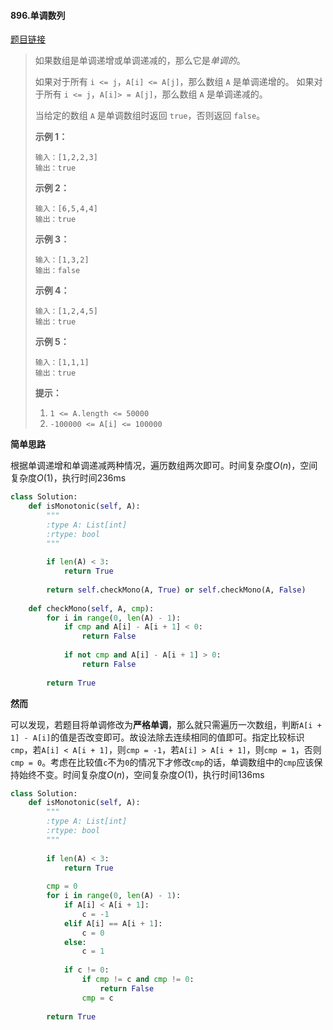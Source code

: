 #### 896.单调数列
[题目链接](https://leetcode-cn.com/problems/monotonic-array/)
> 如果数组是单调递增或单调递减的，那么它是*单调的*。
>
> 如果对于所有 `i <= j`，`A[i] <= A[j]`，那么数组 `A` 是单调递增的。 如果对于所有 `i <= j`，`A[i]> = A[j]`，那么数组 `A` 是单调递减的。
>
> 当给定的数组 `A` 是单调数组时返回 `true`，否则返回 `false`。
>
>  
>
> **示例 1：**
>
> ```
> 输入：[1,2,2,3]
> 输出：true
> ```
>
> **示例 2：**
>
> ```
> 输入：[6,5,4,4]
> 输出：true
> ```
>
> **示例 3：**
>
> ```
> 输入：[1,3,2]
> 输出：false
> ```
>
> **示例 4：**
>
> ```
> 输入：[1,2,4,5]
> 输出：true
> ```
>
> **示例 5：**
>
> ```
> 输入：[1,1,1]
> 输出：true
> ```
>
>  
>
> **提示：**
>
> 1. `1 <= A.length <= 50000`
> 2. `-100000 <= A[i] <= 100000`

**简单思路**

根据单调递增和单调递减两种情况，遍历数组两次即可。时间复杂度$O(n)$，空间复杂度$O(1)$，执行时间236ms

```python
class Solution:
    def isMonotonic(self, A):
        """
        :type A: List[int]
        :rtype: bool
        """
        
        if len(A) < 3:
            return True
        
        return self.checkMono(A, True) or self.checkMono(A, False)
    
    def checkMono(self, A, cmp):
        for i in range(0, len(A) - 1):
            if cmp and A[i] - A[i + 1] < 0:
                return False
            
            if not cmp and A[i] - A[i + 1] > 0:
                return False
        
        return True
```

**然而**

可以发现，若题目将单调修改为**严格单调**，那么就只需遍历一次数组，判断```A[i + 1] - A[i]```的值是否改变即可。故设法除去连续相同的值即可。指定比较标识```cmp```，若```A[i] < A[i + 1]```，则```cmp = -1```，若```A[i] > A[i + 1]```，则```cmp = 1```，否则```cmp = 0```。考虑在比较值```c```不为```0```的情况下才修改```cmp```的话，单调数组中的```cmp```应该保持始终不变。时间复杂度$O(n)$，空间复杂度$O(1)$，执行时间136ms

```python
class Solution:
    def isMonotonic(self, A):
        """
        :type A: List[int]
        :rtype: bool
        """
        
        if len(A) < 3:
            return True
        
        cmp = 0
        for i in range(0, len(A) - 1):
            if A[i] < A[i + 1]:
                c = -1
            elif A[i] == A[i + 1]:
                c = 0
            else:
                c = 1
            
            if c != 0:
                if cmp != c and cmp != 0:
                    return False
                cmp = c
        
        return True
```

